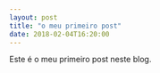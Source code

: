 ```yaml
---
layout: post
title: "o meu primeiro post"
date: 2018-02-04T16:20:00
---
```


Este é o meu primeiro post neste blog.
